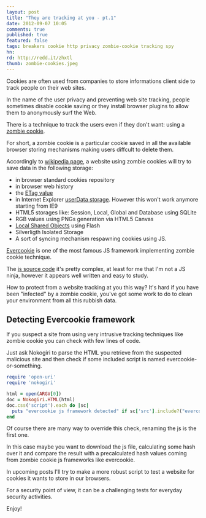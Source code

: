 ```yaml
---
layout: post
title: "They are tracking at you - pt.1"
date: 2012-09-07 10:05
comments: true
published: true
featured: false
tags: breakers cookie http privacy zombie-cookie tracking spy
hn: 
rd: http://redd.it/zhxtl
thumb: zombie-cookies.jpeg
---
```

Cookies are often used from companies to store informations client side to
track people on their web sites.

In the name of the user privacy and preventing web site tracking, people
sometimes disable cookie saving or they install browser plugins to allow them
to anonymously surf the Web.
 
There is a technique to track the users even if they don't want: using a
[zombie cookie](http://en.wikipedia.org/wiki/Zombie_cookie).

<!-- more -->

For short, a zombie cookie is a particular cookie saved in all the available
browser storing mechanisms making users diffcult to delete them. 

Accordingly to [wikipedia page](http://en.wikipedia.org/wiki/Zombie_cookie), a website using zombie cookies will try to save data in the following storage:

* in browser standard cookies repository
* in browser web history
* the [ETag value](http://en.wikipedia.org/wiki/HTTP_ETag)
* in Internet Explorer [userData storage](http://msdn.microsoft.com/en-us/library/ms533007.aspx). However this won't work anymore starting from IE9
* HTML5 storages like: Session, Local, Global and Database using SQLite
* RGB values using PNGs generation via HTML5 Canvas
* [Local Shared Objects](http://en.wikipedia.org/wiki/Local_Shared_Object) using Flash
* Silverligth Isolated Storage
* A sort of syncing mechanism respawning cookies using JS.

[Evercookie](http://samy.pl/evercookie/) is one of the most famous JS framework implementing zombie cookie technique.

The [js source code](https://github.com/samyk/evercookie/blob/master/evercookie.js) it's
pretty complex, at least for me that I'm not a JS ninja, however it appears
well written and easy to study.

How to protect from a website tracking at you this way? It's hard if you have
been "infected" by a zombie cookie, you've got some work to do to clean your
environment from all this rubbish data.

## Detecting Evercookie framework

If you suspect a site from using very intrusive tracking techniques like zombie
cookie you can check with few lines of code.

Just ask Nokogiri to parse the HTML you retrieve from the suspected malicious
site and then check if some included script is named evercookie-or-something.

``` ruby a lame evercookie detector
require 'open-uri'      
require 'nokogiri'      

html = open(ARGV[0])
doc = Nokogiri.HTML(html) 
doc.css('script').each do |sc|
  puts "evercookie js framework detected" if sc['src'].include?("evercookie")
end
``` 

Of course there are many way to override this check, renaming the js is the first one.

In this case maybe you want to download the js file, calculating some hash over
it and compare the result with a precalculated hash values coming from zombie
cookie js frameworks like evercookie.

In upcoming posts I'll try to make a more robust script to test a website for
cookies it wants to store in our browsers.

For a security point of view, it can be a challenging tests for everyday
security activities.


Enjoy!

